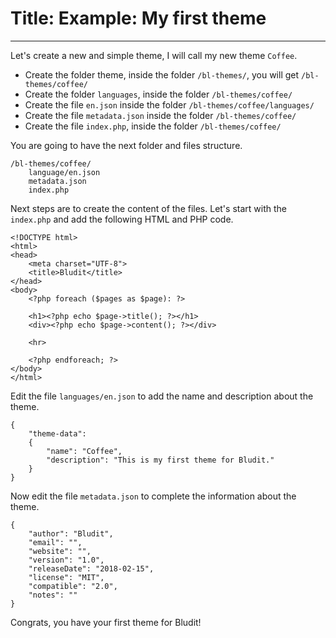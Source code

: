 # Title: Example: My first theme
<!-- Position: 2 -->
---
Let's create a new and simple theme, I will call my new theme `Coffee`.

- Create the folder theme, inside the folder `/bl-themes/`, you will get `/bl-themes/coffee/`
- Create the folder `languages`, inside the folder `/bl-themes/coffee/`
- Create the file `en.json` inside the folder `/bl-themes/coffee/languages/`
- Create the file `metadata.json` inside the folder `/bl-themes/coffee/`
- Create the file `index.php`, inside the folder `/bl-themes/coffee/`

You are going to have the next folder and files structure.

```
/bl-themes/coffee/
	language/en.json
	metadata.json
	index.php
```

Next steps are to create the content of the files. Let's start with the `index.php` and add the following HTML and PHP code.

```
<!DOCTYPE html>
<html>
<head>
	<meta charset="UTF-8">
	<title>Bludit</title>
</head>
<body>
	<?php foreach ($pages as $page): ?>

	<h1><?php echo $page->title(); ?></h1>
	<div><?php echo $page->content(); ?></div>

	<hr>

	<?php endforeach; ?>
</body>
</html>
```

Edit the file `languages/en.json` to add the name and description about the theme.

```
{
	"theme-data":
	{
		"name": "Coffee",
		"description": "This is my first theme for Bludit."
	}
}
```

Now edit the file `metadata.json` to complete the information about the theme.

```
{
	"author": "Bludit",
	"email": "",
	"website": "",
	"version": "1.0",
	"releaseDate": "2018-02-15",
	"license": "MIT",
	"compatible": "2.0",
	"notes": ""
}
```

Congrats, you have your first theme for Bludit!
